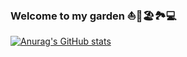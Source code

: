 ### Welcome to my garden ⛵️🚀🏖🏞💻

[![Anurag's GitHub stats](https://github-readme-stats.vercel.app/api?username=djanzou120)](https://github.com/anuraghazra/github-readme-stats)

<!--
*djanzou120/djanzou120** is a ✨ _special_ ✨ repository because its `README.md` (this file) appears on your GitHub profile.

Here are some ideas to get you started:

- 🔭 I’m currently working on ...
- 🌱 I’m currently learning ...
- 👯 I’m looking to collaborate on ...
- 🤔 I’m looking for help with ...
- 💬 Ask me about ...
- 📫 How to reach me: ...
- 😄 Pronouns: ...
- ⚡ Fun fact: ...
-->
